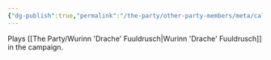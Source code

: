 ```yaml
---
{"dg-publish":true,"permalink":"/the-party/other-party-members/meta/caleb-hamlet/","tags":["Player"],"noteIcon":""}
---
```


Plays [[The Party/Wurinn 'Drache' Fuuldrusch\|Wurinn 'Drache' Fuuldrusch]] in the campaign. 